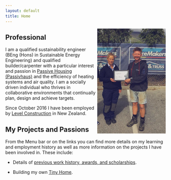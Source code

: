 ```yaml
---
layout: default
title: Home
---
```


<img align="right" src="files/48379893_2251636478194127_3344962796897959936_o-01.jpeg" alt="drawing" style="width:215px; padding-left: 5px"/>

## Professional

I am a qualified sustainability engineer (BEng (Hons) in Sustainable Energy Engineering) and qualified builder/carpenter with a particular interest and passion in [Passive Housing (Passivhaus)](https://en.wikipedia.org/wiki/Passive_house) and the efficiency of heating systems and air quality. I am a socially driven individual who thrives in collaborative environments that continually plan, design and achieve targets. 

Since October 2016 I have been employed by [Level Construction](https://levelconstruction.co.nz/) in New Zealand.

## My Projects and Passions

From the Menu bar or on the links you can find more details on my learning and employment history as well as more information on the projects I have been involved in. These include:

* Details of [previous work history, awards, and scholarships](danielkmurphy.github.io/education).

* Building my own [Tiny Home](danielkmurphy.github.io/tinyhouse).

